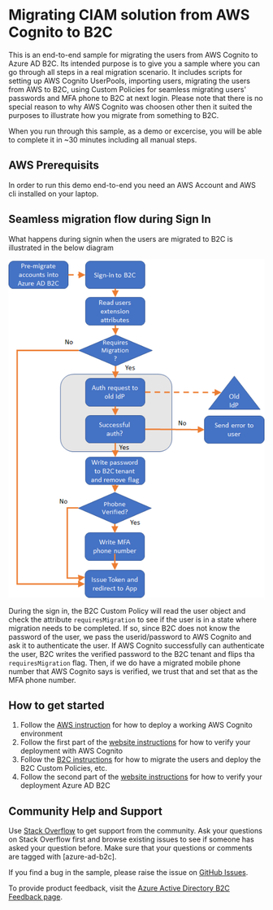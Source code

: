 # Migrating CIAM solution from AWS Cognito to B2C

This is an end-to-end sample for migrating the users from AWS Cognito to Azure AD B2C. Its intended purpose is to give you a sample where you can go through all steps in a real migration scenario. It includes scripts for setting up AWS Cognito UserPools, importing users, migrating the users from AWS to B2C, using Custom Policies for seamless migrating users' passwords and MFA phone to B2C at next login. Please note that there is no special reason to why AWS Cognito was choosen other then it suited the purposes to illustrate how you migrate from something to B2C. 

When you run through this sample, as a demo or excercise, you will be able to complete it in ~30 minutes including all manual steps.

## AWS Prerequisits
In order to run this demo end-to-end you need an AWS Account and AWS cli installed on your laptop. 

## Seamless migration flow during Sign In

What happens during signin when the users are migrated to B2C is illustrated in the below diagram

![auth-flow](media/auth-flow.png) 

During the sign in, the B2C Custom Policy will read the user object and check the attribute ``requiresMigration`` to see if the user is in a state where migration needs to be completed. If so, since B2C does not know the password of the user, we pass the userid/password to AWS Cognito and ask it to authenticate the user. If AWS Cognito successfully can authenticate the user, B2C writes the verified password to the B2C tenant and flips tha ``requiresMigration`` flag. Then, if we do have a migrated mobile phone number that AWS Cognito says is verified, we trust that and set that as the MFA phone number. 

## How to get started

1. Follow the [AWS instruction](aws/README.md) for how to deploy a working AWS Cognito environment
2. Follow the first part of the [website instructions](website/README.md) for how to verify your deployment with AWS Cognito
3. Follow the [B2C instructions](b2c/README.md) for how to migrate the users and deploy the B2C Custom Policies, etc.
4. Follow the second part of the [website instructions](website/README.md) for how to verify your deployment Azure AD B2C

## Community Help and Support
Use [Stack Overflow](https://stackoverflow.com/questions/tagged/azure-ad-b2c) to get support from the community. Ask your questions on Stack Overflow first and browse existing issues to see if someone has asked your question before. Make sure that your questions or comments are tagged with [azure-ad-b2c].

If you find a bug in the sample, please raise the issue on [GitHub Issues](https://github.com/azure-ad-b2c/samples/issues).

To provide product feedback, visit the [Azure Active Directory B2C Feedback page](https://feedback.azure.com/forums/169401-azure-active-directory?category_id=160596).
